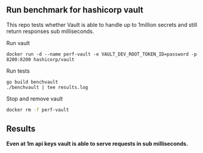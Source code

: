 ## Run benchmark for hashicorp vault

This repo tests whether Vault is able to handle up to 1million secrets
and still return responses sub milliseconds.

Run vault
```
docker run -d --name perf-vault -e VAULT_DEV_ROOT_TOKEN_ID=password -p 8200:8200 hashicorp/vault
```

Run tests
```
go build benchvault
./benchvault | tee results.log
```

Stop and remove vault
```bash
docker rm -f perf-vault
```


## Results

**Even at 1m api keys vault is able to serve requests in sub milliseconds.**
